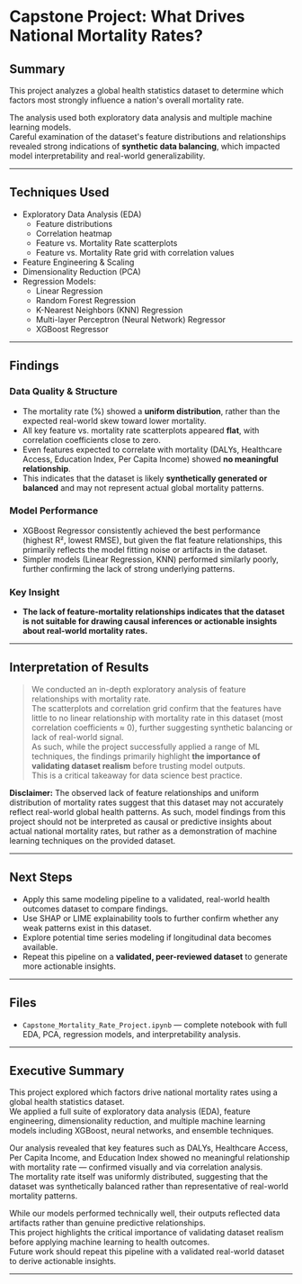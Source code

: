 
# Capstone Project: What Drives National Mortality Rates?

## Summary

This project analyzes a global health statistics dataset to determine which factors most strongly influence a nation's overall mortality rate.

The analysis used both exploratory data analysis and multiple machine learning models.  
Careful examination of the dataset's feature distributions and relationships revealed strong indications of **synthetic data balancing**, which impacted model interpretability and real-world generalizability.

---

## Techniques Used

- Exploratory Data Analysis (EDA)
    - Feature distributions
    - Correlation heatmap
    - Feature vs. Mortality Rate scatterplots
    - Feature vs. Mortality Rate grid with correlation values
- Feature Engineering & Scaling
- Dimensionality Reduction (PCA)
- Regression Models:
    - Linear Regression
    - Random Forest Regression
    - K-Nearest Neighbors (KNN) Regression
    - Multi-layer Perceptron (Neural Network) Regressor
    - XGBoost Regressor

---

## Findings

### Data Quality & Structure

- The mortality rate (%) showed a **uniform distribution**, rather than the expected real-world skew toward lower mortality.
- All key feature vs. mortality rate scatterplots appeared **flat**, with correlation coefficients close to zero.
- Even features expected to correlate with mortality (DALYs, Healthcare Access, Education Index, Per Capita Income) showed **no meaningful relationship**.
- This indicates that the dataset is likely **synthetically generated or balanced** and may not represent actual global mortality patterns.

### Model Performance

- XGBoost Regressor consistently achieved the best performance (highest R², lowest RMSE), but given the flat feature relationships, this primarily reflects the model fitting noise or artifacts in the dataset.
- Simpler models (Linear Regression, KNN) performed similarly poorly, further confirming the lack of strong underlying patterns.

### Key Insight

- **The lack of feature-mortality relationships indicates that the dataset is not suitable for drawing causal inferences or actionable insights about real-world mortality rates.**

---

## Interpretation of Results

> We conducted an in-depth exploratory analysis of feature relationships with mortality rate.  
> The scatterplots and correlation grid confirm that the features have little to no linear relationship with mortality rate in this dataset (most correlation coefficients ≈ 0), further suggesting synthetic balancing or lack of real-world signal.  
> As such, while the project successfully applied a range of ML techniques, the findings primarily highlight **the importance of validating dataset realism** before trusting model outputs.  
> This is a critical takeaway for data science best practice.

**Disclaimer:** The observed lack of feature relationships and uniform distribution of mortality rates suggest that this dataset may not accurately reflect real-world global health patterns. As such, model findings from this project should not be interpreted as causal or predictive insights about actual national mortality rates, but rather as a demonstration of machine learning techniques on the provided dataset.

---

## Next Steps

- Apply this same modeling pipeline to a validated, real-world health outcomes dataset to compare findings.
- Use SHAP or LIME explainability tools to further confirm whether any weak patterns exist in this dataset.
- Explore potential time series modeling if longitudinal data becomes available.
- Repeat this pipeline on a **validated, peer-reviewed dataset** to generate more actionable insights.

---

## Files

- `Capstone_Mortality_Rate_Project.ipynb` — complete notebook with full EDA, PCA, regression models, and interpretability analysis.

---

## Executive Summary

This project explored which factors drive national mortality rates using a global health statistics dataset.  
We applied a full suite of exploratory data analysis (EDA), feature engineering, dimensionality reduction, and multiple machine learning models including XGBoost, neural networks, and ensemble techniques.

Our analysis revealed that key features such as DALYs, Healthcare Access, Per Capita Income, and Education Index showed no meaningful relationship with mortality rate — confirmed visually and via correlation analysis.  
The mortality rate itself was uniformly distributed, suggesting that the dataset was synthetically balanced rather than representative of real-world mortality patterns.

While our models performed technically well, their outputs reflected data artifacts rather than genuine predictive relationships.  
This project highlights the critical importance of validating dataset realism before applying machine learning to health outcomes.  
Future work should repeat this pipeline with a validated real-world dataset to derive actionable insights.

---
